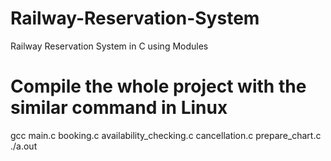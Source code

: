 # Railway-Reservation-System
Railway Reservation System in C using Modules
# Compile the whole project with the similar command in Linux
gcc main.c booking.c availability_checking.c cancellation.c prepare_chart.c
./a.out
